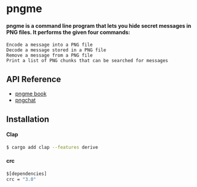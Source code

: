 
# pngme

#### pngme is a command line program that lets you hide secret messages in PNG files. It performs the given four commands:

    Encode a message into a PNG file
    Decode a message stored in a PNG file
    Remove a message from a PNG file
    Print a list of PNG chunks that can be searched for messages


## API Reference

 - [pngme book](https://jrdngr.github.io/pngme_book/)
 - [pngchat](https://docs.rs/pngchat/latest/pngchat/)



## Installation

#### Clap

```bash
$ cargo add clap --features derive
```
    
#### crc

```bash
$[dependencies]
crc = "3.0"
```